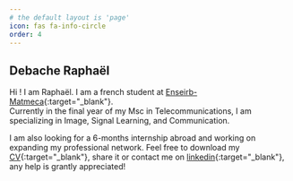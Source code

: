 ```yaml
---
# the default layout is 'page'
icon: fas fa-info-circle
order: 4
---
```


## Debache Raphaël
Hi ! I am Raphaël. I am a french student at [Enseirb-Matmeca]( https://enseirb-matmeca.bordeaux-inp.fr/fr ){:target="_blank"}.   
Currently in the final year of my Msc in Telecommunications, I am specializing in Image, Signal Learning, and Communication.

I am also looking for a 6-months internship abroad and working on expanding my professional network. Feel free to download my [CV](https://rdebache.fr/assets/CV_international.pdf){:target="_blank"}, share it or contact me on [linkedin](https://www.linkedin.com/in/debache-raphael){:target="_blank"}, any help is grantly appreciated!
